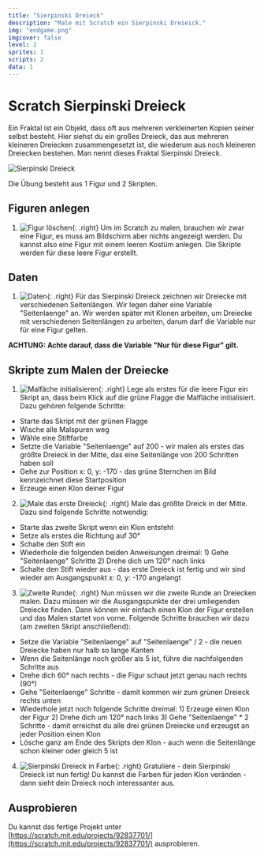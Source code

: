 ```yaml
---
title: "Sierpinski Dreieck"
description: "Male mit Scratch ein Sierpinski Dreieick."
img: "endgame.png"
imgcover: false
level: 2
sprites: 1
scripts: 2
data: 1
---
```


# Scratch Sierpinski Dreieck

Ein Fraktal ist ein Objekt, dass oft aus mehreren verkleinerten Kopien seiner selbst besteht. Hier siehst du ein großes Dreieck, das aus mehreren kleineren Dreiecken zusammengesetzt ist, die wiederum aus noch kleineren Dreiecken bestehen. Man nennt dieses Fraktal Sierpinski Dreieck.

<p class="center"><img alt="Sierpinski Dreieck " src="sierpinski-dreieck.png" /></p>

Die Übung besteht aus 1 Figur und 2 Skripten.

## Figuren anlegen

1. ![Figur löschen](figur.png){: .right}
Um im Scratch zu malen, brauchen wir zwar eine Figur, es muss am Bildschirm aber nichts angezeigt werden. Du kannst also eine Figur mit einem leeren Kostüm anlegen.
Die Skripte werden für diese leere Figur erstellt.

## Daten

1. ![Daten](daten.png){: .right}
Für das Sierpinski Dreieck zeichnen wir Dreiecke mit verschiedenen Seitenlängen. Wir legen daher eine Variable "Seitenlaenge" an. Wir werden später mit Klonen arbeiten, um Dreiecke mit verschiedenen Seitenlängen zu arbeiten, darum darf die Variable nur für eine Figur gelten.

**ACHTUNG: Achte darauf, dass die Variable "Nur für diese Figur" gilt.**

## Skripte zum Malen der Dreiecke

1. ![Malfäche initialisieren](start-position.png){: .right}
Lege als erstes für die leere Figur ein Skript an, dass beim Klick auf die grüne Flagge die Malfläche initialisiert. Dazu gehören folgende Schritte:
 * Starte das Skript mit der grünen Flagge
 * Wische alle Malspuren weg
 * Wähle eine Stiftfarbe
 * Setzte die Variable "Seitenlaenge" auf 200 - wir malen als erstes das größte Dreieck in der Mitte, das eine Seitenlänge von 200 Schritten haben soll
 * Gehe zur Position x: 0, y: -170 - das grüne Sternchen im Bild kennzeichnet diese Startposition
 * Erzeuge einen Klon deiner Figur

2. ![Male das erste Dreieck](erstes-dreieck.png){: .right}
Male das größte Dreick in der Mitte. Dazu sind folgende Schritte notwendig:
 * Starte das zweite Skript wenn ein Klon entsteht
 * Setze als erstes die Richtung auf 30°
 * Schalte den Stift ein
 * Wiederhole die folgenden beiden Anweisungen dreimal: 1) Gehe "Seitenlaenge" Schritte 2) Drehe dich um 120° nach links
 * Schalte den Stift wieder aus - das erste Dreieck ist fertig und wir sind wieder am Ausgangspunkt x: 0, y: -170 angelangt

3. ![Zweite Runde](zweite-ebene.png){: .right}
Nun müssen wir die zweite Runde an Dreiecken malen. Dazu müssen wir die Ausgangspunkte der drei umliegenden Dreiecke finden. 
Dann können wir einfach einen Klon der Figur erstellen und das Malen startet von vorne. Folgende Schritte brauchen wir dazu (am zweiten Skript anschließend):
 * Setze die Variable "Seitenlaenge" auf "Seitenlaenge" / 2 - die neuen Dreiecke haben nur halb so lange Kanten
 * Wenn die Seitenlänge noch größer als 5 ist, führe die nachfolgenden Schritte aus
 * Drehe dich 60° nach rechts - die Figur schaut jetzt genau nach rechts (90°)
 * Gehe "Seitenlaenge" Schritte - damit kommen wir zum grünen Dreieck rechts unten
 * Wiederhole jetzt noch folgende Schritte dreimal: 1) Erzeuge einen Klon der Figur 2) Drehe dich um 120° nach links 3) Gehe "Seitenlaenge" * 2 Schritte - 
damit erreichst du alle drei grünen Dreiecke und erzeugst an jeder Position einen Klon
 * Lösche ganz am Ende des Skripts den Klon - auch wenn die Seitenlänge schon kleiner oder gleich 5 ist

4. ![Sierpinski Dreieck in Farbe](dreieck-mit-farben.png){: .right}
Gratuliere - dein Sierpinski Dreieck ist nun fertig! Du kannst die Farben für jeden Klon veränden - dann sieht dein Dreieck noch interessanter aus.
  
## Ausprobieren

Du kannst das fertige Projekt unter [https://scratch.mit.edu/projects/92837701/](https://scratch.mit.edu/projects/92837701/) ausprobieren.